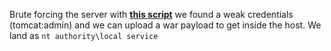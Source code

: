 Brute forcing the server with **[this script](https://github.com/b33lz3bub-1/Tomcat-Manager-Bruteforce)** we found a weak credentials (tomcat:admin) and we can upload a war payload to get inside the host. We land as `nt authority\local service`